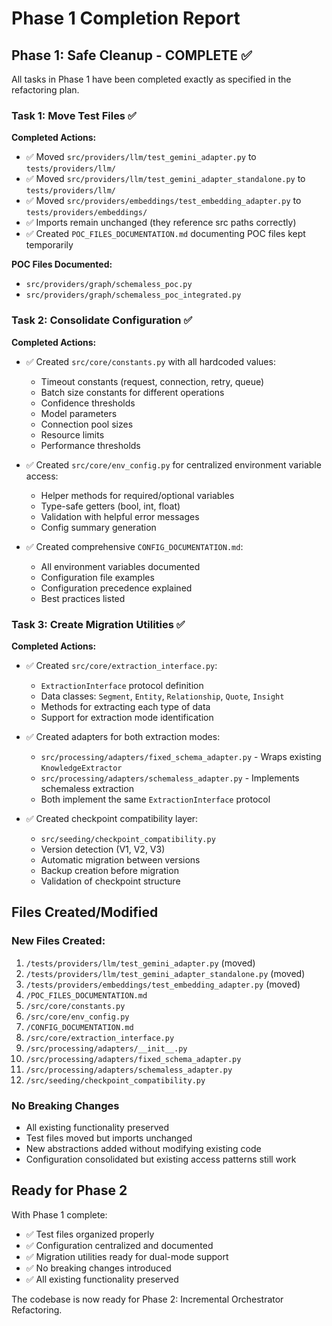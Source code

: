 # Phase 1 Completion Report

## Phase 1: Safe Cleanup - COMPLETE ✅

All tasks in Phase 1 have been completed exactly as specified in the refactoring plan.

### Task 1: Move Test Files ✅

**Completed Actions:**
- ✅ Moved `src/providers/llm/test_gemini_adapter.py` to `tests/providers/llm/`
- ✅ Moved `src/providers/llm/test_gemini_adapter_standalone.py` to `tests/providers/llm/`
- ✅ Moved `src/providers/embeddings/test_embedding_adapter.py` to `tests/providers/embeddings/`
- ✅ Imports remain unchanged (they reference src paths correctly)
- ✅ Created `POC_FILES_DOCUMENTATION.md` documenting POC files kept temporarily

**POC Files Documented:**
- `src/providers/graph/schemaless_poc.py`
- `src/providers/graph/schemaless_poc_integrated.py`

### Task 2: Consolidate Configuration ✅

**Completed Actions:**
- ✅ Created `src/core/constants.py` with all hardcoded values:
  - Timeout constants (request, connection, retry, queue)
  - Batch size constants for different operations
  - Confidence thresholds
  - Model parameters
  - Connection pool sizes
  - Resource limits
  - Performance thresholds

- ✅ Created `src/core/env_config.py` for centralized environment variable access:
  - Helper methods for required/optional variables
  - Type-safe getters (bool, int, float)
  - Validation with helpful error messages
  - Config summary generation

- ✅ Created comprehensive `CONFIG_DOCUMENTATION.md`:
  - All environment variables documented
  - Configuration file examples
  - Configuration precedence explained
  - Best practices listed

### Task 3: Create Migration Utilities ✅

**Completed Actions:**
- ✅ Created `src/core/extraction_interface.py`:
  - `ExtractionInterface` protocol definition
  - Data classes: `Segment`, `Entity`, `Relationship`, `Quote`, `Insight`
  - Methods for extracting each type of data
  - Support for extraction mode identification

- ✅ Created adapters for both extraction modes:
  - `src/processing/adapters/fixed_schema_adapter.py` - Wraps existing `KnowledgeExtractor`
  - `src/processing/adapters/schemaless_adapter.py` - Implements schemaless extraction
  - Both implement the same `ExtractionInterface` protocol

- ✅ Created checkpoint compatibility layer:
  - `src/seeding/checkpoint_compatibility.py`
  - Version detection (V1, V2, V3)
  - Automatic migration between versions
  - Backup creation before migration
  - Validation of checkpoint structure

## Files Created/Modified

### New Files Created:
1. `/tests/providers/llm/test_gemini_adapter.py` (moved)
2. `/tests/providers/llm/test_gemini_adapter_standalone.py` (moved)
3. `/tests/providers/embeddings/test_embedding_adapter.py` (moved)
4. `/POC_FILES_DOCUMENTATION.md`
5. `/src/core/constants.py`
6. `/src/core/env_config.py`
7. `/CONFIG_DOCUMENTATION.md`
8. `/src/core/extraction_interface.py`
9. `/src/processing/adapters/__init__.py`
10. `/src/processing/adapters/fixed_schema_adapter.py`
11. `/src/processing/adapters/schemaless_adapter.py`
12. `/src/seeding/checkpoint_compatibility.py`

### No Breaking Changes
- All existing functionality preserved
- Test files moved but imports unchanged
- New abstractions added without modifying existing code
- Configuration consolidated but existing access patterns still work

## Ready for Phase 2

With Phase 1 complete:
- ✅ Test files organized properly
- ✅ Configuration centralized and documented
- ✅ Migration utilities ready for dual-mode support
- ✅ No breaking changes introduced
- ✅ All existing functionality preserved

The codebase is now ready for Phase 2: Incremental Orchestrator Refactoring.